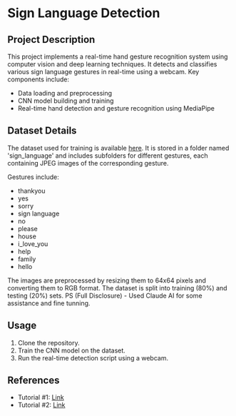 # Sign Language Detection

## Project Description

This project implements a real-time hand gesture recognition system using computer vision and deep learning techniques. It detects and classifies various sign language gestures in real-time using a webcam. Key components include:

- Data loading and preprocessing
- CNN model building and training
- Real-time hand detection and gesture recognition using MediaPipe

## Dataset Details

The dataset used for training is available [here](https://www.kaggle.com/datasets/nikhilgawai/sign-language-dataset). It is stored in a folder named 'sign_language' and includes subfolders for different gestures, each containing JPEG images of the corresponding gesture.

Gestures include:
- thankyou
- yes
- sorry
- sign language
- no
- please
- house
- i_love_you
- help
- family
- hello

The images are preprocessed by resizing them to 64x64 pixels and converting them to RGB format. The dataset is split into training (80%) and testing (20%) sets.
PS (Full Disclosure) - Used Claude AI for some assistance and fine tunning.

## Usage

1. Clone the repository.
2. Train the CNN model on the dataset.
3. Run the real-time detection script using a webcam.

## References

- Tutorial #1: [Link](https://youtu.be/pDXdlXlaCco?si=xFW1CRw9c57ahT-E)
- Tutorial #2: [Link](https://youtu.be/doDUihpj6ro?si=gu1z1x3ou5JDLoqt)

